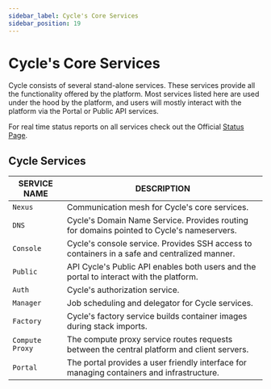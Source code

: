 ```yaml
---
sidebar_label: Cycle's Core Services
sidebar_position: 19
---
```


# Cycle's Core Services

Cycle consists of several stand-alone services. These services provide all the functionality offered by the platform. Most services listed here are used under the hood by the platform, and users will mostly interact with the platform via the Portal or Public API services.

For real time status reports on all services check out the Official [Status Page](https://status.cycle.io).
## Cycle Services

| SERVICE NAME  | DESCRIPTION                                                                                  |
| ------------- | -------------------------------------------------------------------------------------------- |
| `Nexus `        | Communication mesh for Cycle's core services.                                                |
| `DNS`          | Cycle's Domain Name Service. Provides routing for domains pointed to Cycle's nameservers.    |
| `Console`       | Cycle's console service. Provides SSH access to containers in a safe and centralized manner. |
| `Public`        | API Cycle's Public API enables both users and the portal to interact with the platform.      |
| `Auth`          | Cycle's authorization service.                                                               |
| `Manager`       | Job scheduling and delegator for Cycle services.                                             |
| `Factory`       | Cycle's factory service builds container images during stack imports.                        |
| `Compute Proxy` | The compute proxy service routes requests between the central platform and client servers.   |
| `Portal`        | The portal provides a user friendly interface for managing containers and infrastructure.    |
